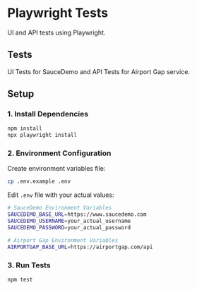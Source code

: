 # Playwright Tests

UI and API tests using Playwright.

## Tests

UI Tests for SauceDemo and API Tests for Airport Gap service.

## Setup

### 1. Install Dependencies
```bash
npm install
npx playwright install
```

### 2. Environment Configuration
Create environment variables file:
```bash
cp .env.example .env
```

Edit `.env` file with your actual values:
```bash
# SauceDemo Environment Variables
SAUCEDEMO_BASE_URL=https://www.saucedemo.com
SAUCEDEMO_USERNAME=your_actual_username
SAUCEDEMO_PASSWORD=your_actual_password

# Airport Gap Environment Variables
AIRPORTGAP_BASE_URL=https://airportgap.com/api
```

### 3. Run Tests
```bash
npm test
```